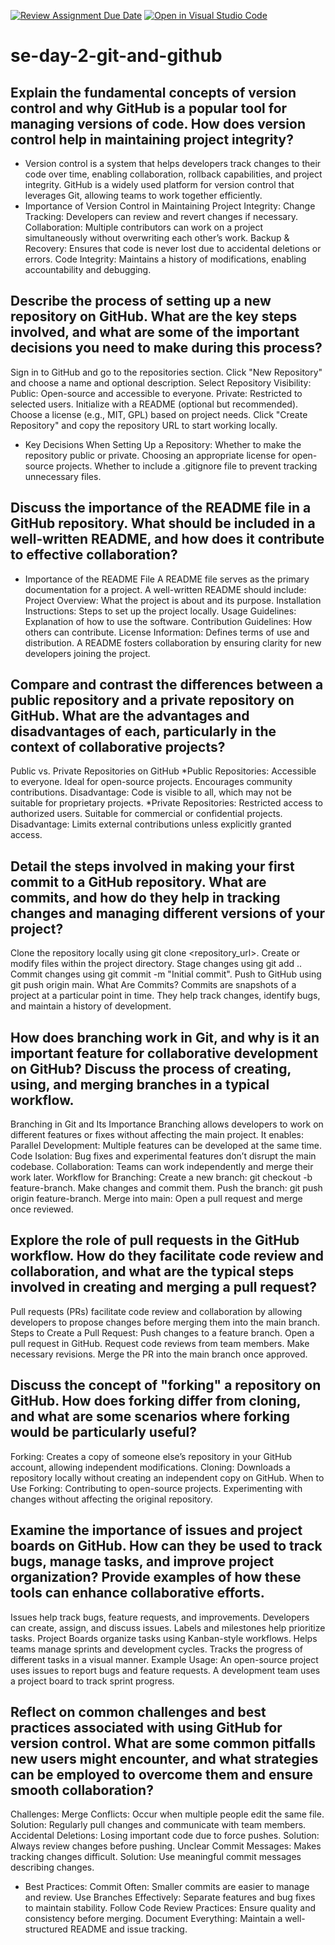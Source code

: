[![Review Assignment Due Date](https://classroom.github.com/assets/deadline-readme-button-22041afd0340ce965d47ae6ef1cefeee28c7c493a6346c4f15d667ab976d596c.svg)](https://classroom.github.com/a/8wgCKhpZ)
[![Open in Visual Studio Code](https://classroom.github.com/assets/open-in-vscode-2e0aaae1b6195c2367325f4f02e2d04e9abb55f0b24a779b69b11b9e10269abc.svg)](https://classroom.github.com/online_ide?assignment_repo_id=18595810&assignment_repo_type=AssignmentRepo)
# se-day-2-git-and-github
## Explain the fundamental concepts of version control and why GitHub is a popular tool for managing versions of code. How does version control help in maintaining project integrity?
- Version control is a system that helps developers track changes to their code over time, enabling collaboration, rollback capabilities, and project integrity. GitHub is a widely used platform for version control that leverages Git, allowing teams to work together efficiently.
- Importance of Version Control in Maintaining Project Integrity:
Change Tracking: Developers can review and revert changes if necessary.
Collaboration: Multiple contributors can work on a project simultaneously without overwriting each other’s work.
Backup & Recovery: Ensures that code is never lost due to accidental deletions or errors.
Code Integrity: Maintains a history of modifications, enabling accountability and debugging.

## Describe the process of setting up a new repository on GitHub. What are the key steps involved, and what are some of the important decisions you need to make during this process?
Sign in to GitHub and go to the repositories section.
Click "New Repository" and choose a name and optional description.
Select Repository Visibility:
Public: Open-source and accessible to everyone.
Private: Restricted to selected users.
Initialize with a README (optional but recommended).
Choose a license (e.g., MIT, GPL) based on project needs.
Click "Create Repository" and copy the repository URL to start working locally.

- Key Decisions When Setting Up a Repository:
Whether to make the repository public or private.
Choosing an appropriate license for open-source projects.
Whether to include a .gitignore file to prevent tracking unnecessary files.

## Discuss the importance of the README file in a GitHub repository. What should be included in a well-written README, and how does it contribute to effective collaboration?
- Importance of the README File
A README file serves as the primary documentation for a project. A well-written README should include:
Project Overview: What the project is about and its purpose.
Installation Instructions: Steps to set up the project locally.
Usage Guidelines: Explanation of how to use the software.
Contribution Guidelines: How others can contribute.
License Information: Defines terms of use and distribution.
A README fosters collaboration by ensuring clarity for new developers joining the project.

## Compare and contrast the differences between a public repository and a private repository on GitHub. What are the advantages and disadvantages of each, particularly in the context of collaborative projects?
Public vs. Private Repositories on GitHub
*Public Repositories:
Accessible to everyone.
Ideal for open-source projects.
Encourages community contributions.
Disadvantage: Code is visible to all, which may not be suitable for proprietary projects.
*Private Repositories:
Restricted access to authorized users.
Suitable for commercial or confidential projects.
Disadvantage: Limits external contributions unless explicitly granted access.

## Detail the steps involved in making your first commit to a GitHub repository. What are commits, and how do they help in tracking changes and managing different versions of your project?
Clone the repository locally using git clone <repository_url>.
Create or modify files within the project directory.
Stage changes using git add ..
Commit changes using git commit -m "Initial commit".
Push to GitHub using git push origin main.
What Are Commits?
Commits are snapshots of a project at a particular point in time. They help track changes, identify bugs, and maintain a history of development.

## How does branching work in Git, and why is it an important feature for collaborative development on GitHub? Discuss the process of creating, using, and merging branches in a typical workflow.
Branching in Git and Its Importance
Branching allows developers to work on different features or fixes without affecting the main project. It enables:
Parallel Development: Multiple features can be developed at the same time.
Code Isolation: Bug fixes and experimental features don’t disrupt the main codebase.
Collaboration: Teams can work independently and merge their work later.
Workflow for Branching:
Create a new branch: git checkout -b feature-branch.
Make changes and commit them.
Push the branch: git push origin feature-branch.
Merge into main: Open a pull request and merge once reviewed.

## Explore the role of pull requests in the GitHub workflow. How do they facilitate code review and collaboration, and what are the typical steps involved in creating and merging a pull request?
Pull requests (PRs) facilitate code review and collaboration by allowing developers to propose changes before merging them into the main branch.
Steps to Create a Pull Request:
Push changes to a feature branch.
Open a pull request in GitHub.
Request code reviews from team members.
Make necessary revisions.
Merge the PR into the main branch once approved.

## Discuss the concept of "forking" a repository on GitHub. How does forking differ from cloning, and what are some scenarios where forking would be particularly useful?
Forking: Creates a copy of someone else’s repository in your GitHub account, allowing independent modifications.
Cloning: Downloads a repository locally without creating an independent copy on GitHub.
When to Use Forking:
Contributing to open-source projects.
Experimenting with changes without affecting the original repository.

## Examine the importance of issues and project boards on GitHub. How can they be used to track bugs, manage tasks, and improve project organization? Provide examples of how these tools can enhance collaborative efforts.
Issues help track bugs, feature requests, and improvements.
Developers can create, assign, and discuss issues.
Labels and milestones help prioritize tasks.
Project Boards organize tasks using Kanban-style workflows.
Helps teams manage sprints and development cycles.
Tracks the progress of different tasks in a visual manner.
Example Usage:
An open-source project uses issues to report bugs and feature requests.
A development team uses a project board to track sprint progress.

## Reflect on common challenges and best practices associated with using GitHub for version control. What are some common pitfalls new users might encounter, and what strategies can be employed to overcome them and ensure smooth collaboration?
Challenges:
Merge Conflicts: Occur when multiple people edit the same file.
Solution: Regularly pull changes and communicate with team members.
Accidental Deletions: Losing important code due to force pushes.
Solution: Always review changes before pushing.
Unclear Commit Messages: Makes tracking changes difficult.
Solution: Use meaningful commit messages describing changes.

- Best Practices:
Commit Often: Smaller commits are easier to manage and review.
Use Branches Effectively: Separate features and bug fixes to maintain stability.
Follow Code Review Practices: Ensure quality and consistency before merging.
Document Everything: Maintain a well-structured README and issue tracking.

